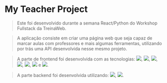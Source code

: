 # My Teacher Project
> Este foi desenvolvido durante a semana React/Python do Workshop Fullstack da TreinaWeb.

>A aplicação consiste em criar uma página web que seja capaz de marcar aulas com professores e mais algumas ferramentas, utilizando por trás uma API desenvolvida nesse mesmo projeto.

>A parte de frontend foi desenvolvida com as tecnologias: <img src="https://img.shields.io/badge/-HTML5-orange?style=for-the-badge&logo=html5&logoColor=white"/>, <img src="https://img.shields.io/badge/-CSS-blue?style=for-the-badge&logo=css3&logoColor=white"/>, <img src="https://img.shields.io/badge/-JavaScript-yellow?style=for-the-badge&logo=javascript&logoColor=white"/>, <img src="https://img.shields.io/badge/react-%2320232a.svg?style=for-the-badge&logo=react&logoColor=%2361DAFB"/>, <img src="https://img.shields.io/badge/-TypeScript-lightblue?style=for-the-badge&logo=typescript&logoColor=white"/>, <img src="https://img.shields.io/badge/-NextJs-black?style=for-the-badge&logo=nextdotjs&logoColor=white"/> e <img src="https://img.shields.io/badge/-JSX-blue?style=for-the-badge&logo=react&logoColor=white"/>.

>A parte backend foi desenvolvida utilizando: <img src='https://img.shields.io/badge/python-3670A0?style=for-the-badge&logo=python&logoColor=ffdd54'/>, <img src='https://img.shields.io/badge/django-%23092E20.svg?style=for-the-badge&logo=django&logoColor=white'/>.
